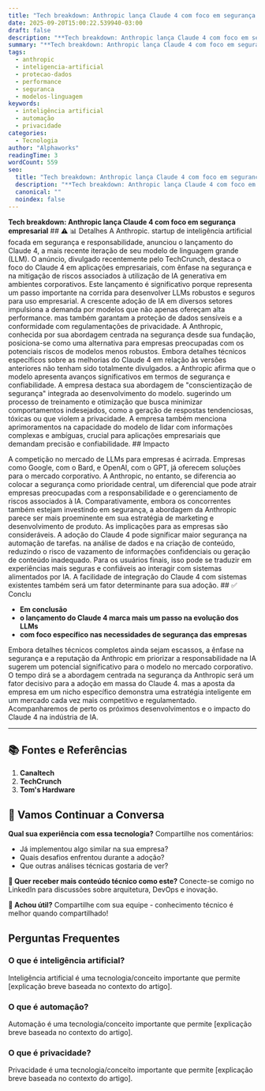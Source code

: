 ```yaml
---
title: "Tech breakdown: Anthropic lança Claude 4 com foco em segurança empresarial"
date: 2025-09-20T15:00:22.539940-03:00
draft: false
description: "**Tech breakdown: Anthropic lança Claude 4 com foco em segurança empresarial**  ⚠️ 📊 Detalhes A Anthropic. startup de inteligência artificial focada em segur..."
summary: "**Tech breakdown: Anthropic lança Claude 4 com foco em segurança empresarial**  ⚠️ 📊 Detalhes A Anthropic. startup de inteligência artificial focada em segur..."
tags:
  - anthropic
  - inteligencia-artificial
  - protecao-dados
  - performance
  - seguranca
  - modelos-linguagem
keywords:
  - inteligência artificial
  - automação
  - privacidade
categories:
  - Tecnologia
author: "Alphaworks"
readingTime: 3
wordCount: 559
seo:
  title: "Tech breakdown: Anthropic lança Claude 4 com foco em segurança empresarial"
  description: "**Tech breakdown: Anthropic lança Claude 4 com foco em segurança empresarial**  ⚠️ 📊 Detalhes A Anthropic. startup de inteligência artificial focada em segur..."
  canonical: ""
  noindex: false
---
```


**Tech breakdown: Anthropic lança Claude 4 com foco em segurança empresarial** ## ⚠️ 📊 Detalhes A Anthropic. startup de inteligência artificial focada em segurança e responsabilidade, anunciou o lançamento do Claude 4, a mais recente iteração de seu modelo de linguagem grande (LLM). O anúncio, divulgado recentemente pelo TechCrunch, destaca o foco do Claude 4 em aplicações empresariais, com ênfase na segurança e na mitigação de riscos associados à utilização de IA generativa em ambientes corporativos. Este lançamento é significativo porque representa um passo importante na corrida para desenvolver LLMs robustos e seguros para uso empresarial. A crescente adoção de IA em diversos setores impulsiona a demanda por modelos que não apenas ofereçam alta performance. mas também garantam a proteção de dados sensíveis e a conformidade com regulamentações de privacidade. A Anthropic, conhecida por sua abordagem centrada na segurança desde sua fundação, posiciona-se como uma alternativa para empresas preocupadas com os potenciais riscos de modelos menos robustos. Embora detalhes técnicos específicos sobre as melhorias do Claude 4 em relação às versões anteriores não tenham sido totalmente divulgados. a Anthropic afirma que o modelo apresenta avanços significativos em termos de segurança e confiabilidade. A empresa destaca sua abordagem de "conscientização de segurança" integrada ao desenvolvimento do modelo. sugerindo um processo de treinamento e otimização que busca minimizar comportamentos indesejados, como a geração de respostas tendenciosas, tóxicas ou que violem a privacidade. A empresa também menciona aprimoramentos na capacidade do modelo de lidar com informações complexas e ambíguas, crucial para aplicações empresariais que demandam precisão e confiabilidade. ## Impacto

A competição no mercado de LLMs para empresas é acirrada. Empresas como Google, com o Bard, e OpenAI, com o GPT, já oferecem soluções para o mercado corporativo. A Anthropic, no entanto, se diferencia ao colocar a segurança como prioridade central, um diferencial que pode atrair empresas preocupadas com a responsabilidade e o gerenciamento de riscos associados à IA. Comparativamente, embora os concorrentes também estejam investindo em segurança, a abordagem da Anthropic parece ser mais proeminente em sua estratégia de marketing e desenvolvimento de produto. As implicações para as empresas são consideráveis. A adoção do Claude 4 pode significar maior segurança na automação de tarefas. na análise de dados e na criação de conteúdo, reduzindo o risco de vazamento de informações confidenciais ou geração de conteúdo inadequado. Para os usuários finais, isso pode se traduzir em experiências mais seguras e confiáveis ao interagir com sistemas alimentados por IA. A facilidade de integração do Claude 4 com sistemas existentes também será um fator determinante para sua adoção. ## ✅ Conclu

- **Em conclusão**
- **o lançamento do Claude 4 marca mais um passo na evolução dos LLMs**
- **com foco específico nas necessidades de segurança das empresas**

 Embora detalhes técnicos completos ainda sejam escassos, a ênfase na segurança e a reputação da Anthropic em priorizar a responsabilidade na IA sugerem um potencial significativo para o modelo no mercado corporativo. O tempo dirá se a abordagem centrada na segurança da Anthropic será um fator decisivo para a adoção em massa do Claude 4. mas a aposta da empresa em um nicho específico demonstra uma estratégia inteligente em um mercado cada vez mais competitivo e regulamentado. Acompanharemos de perto os próximos desenvolvimentos e o impacto do Claude 4 na indústria de IA.

---

## 📚 Fontes e Referências

1. **Canaltech**
2. **TechCrunch**
3. **Tom's Hardware**

## 💬 Vamos Continuar a Conversa

**Qual sua experiência com essa tecnologia?** Compartilhe nos comentários:
- Já implementou algo similar na sua empresa?
- Quais desafios enfrentou durante a adoção?
- Que outras análises técnicas gostaria de ver?

**📧 Quer receber mais conteúdo técnico como este?** 
Conecte-se comigo no LinkedIn para discussões sobre arquitetura, DevOps e inovação.

**🔄 Achou útil?** Compartilhe com sua equipe - conhecimento técnico é melhor quando compartilhado!


## Perguntas Frequentes

### O que é inteligência artificial?

Inteligência artificial é uma tecnologia/conceito importante que permite [explicação breve baseada no contexto do artigo].

### O que é automação?

Automação é uma tecnologia/conceito importante que permite [explicação breve baseada no contexto do artigo].

### O que é privacidade?

Privacidade é uma tecnologia/conceito importante que permite [explicação breve baseada no contexto do artigo].

